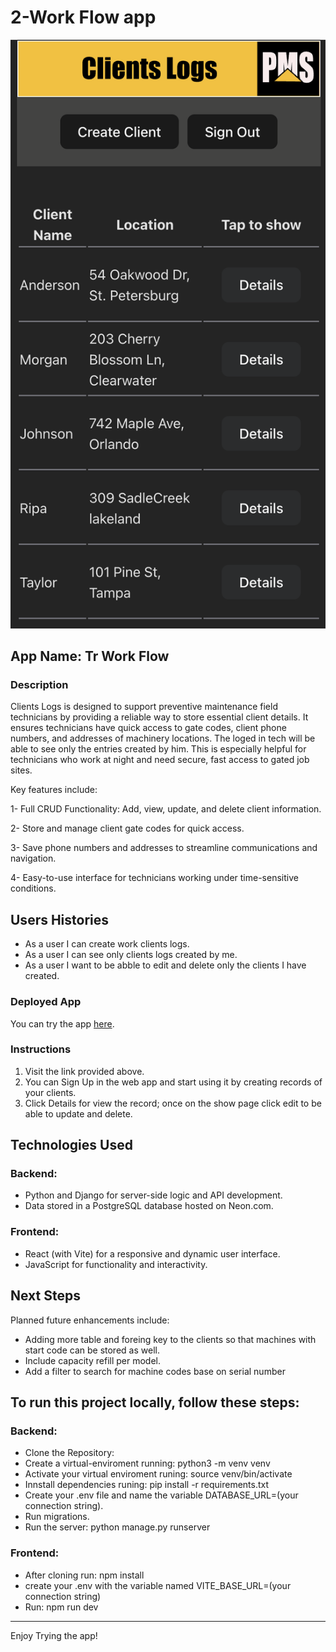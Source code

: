 # 2-Work Flow app

![Screenshot](/public/clientsLogs.png)

## App Name: Tr Work Flow

### Description

Clients Logs is designed to support preventive maintenance field technicians by providing a reliable way to store essential client details. It ensures technicians have quick access to gate codes, client phone numbers, and addresses of machinery locations. The loged in tech will be able to see only the entries created by him. This is especially helpful for technicians who work at night and need secure, fast access to gated job sites.

Key features include:

1- Full CRUD Functionality: Add, view, update, and delete client information.

2- Store and manage client gate codes for quick access.

3- Save phone numbers and addresses to streamline communications and navigation.

4- Easy-to-use interface for technicians working under time-sensitive conditions.

## Users Histories
- As a user I can create work clients logs.
- As a user I can see only clients logs created by me.
- As a user I want to be abble to edit and delete only the clients I have created.

### Deployed App

You can try the app [here](https://clientslogs.onrender.com).

### Instructions

1. Visit the link provided above.
2. You can Sign Up in the web app and start using it by creating records of your clients.
3. Click Details for view the record; once on the show page click edit to be able to update and delete.

## Technologies Used

### Backend:
- Python and Django for server-side logic and API development.
- Data stored in a PostgreSQL database hosted on Neon.com.

### Frontend:
- React (with Vite) for a responsive and dynamic user interface.
- JavaScript for functionality and interactivity.

## Next Steps

Planned future enhancements include:

- Adding more table and foreing key to the clients so that machines with start code can be stored as well.
- Include capacity refill per model.
- Add a filter to search for machine codes base on serial number

## To run this project locally, follow these steps:

### Backend:
- Clone the Repository:
- Create a virtual-enviroment running: python3 -m venv venv
- Activate your virtual enviroment runing: source venv/bin/activate
- Innstall dependencies runing: pip install -r requirements.txt
- Create your .env file and name the variable DATABASE_URL=(your connection string).
- Run migrations.
- Run the server: python manage.py runserver

### Frontend:
- After cloning run: npm install
- create your .env with the variable named VITE_BASE_URL=(your connection string)
- Run: npm run dev
---

Enjoy Trying the app!
